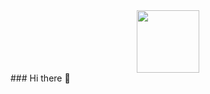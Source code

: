<div id="header" align="center">
  <img src="https://media.giphy.com/media/3JXHcH0P03IxIbDOW1/giphy.gif" width="100"/>
</div>
### Hi there 👋

<!--
**datvuny/datvuny** is a ✨ _special_ ✨ repository because its `README.md` (this file) appears on your GitHub profile.

Here are some ideas to get you started:

- 🔭 I’m currently working on ...
- 🌱 I’m currently learning ...
- 👯 I’m looking to collaborate on ...
- 🤔 I’m looking for help with ...
- 💬 Ask me about ...
- 📫 How to reach me: ...
- 😄 Pronouns: ...
- ⚡ Fun fact: ...
-->
